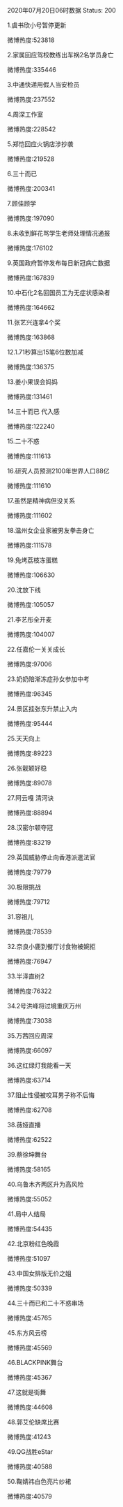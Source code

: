 2020年07月20日06时数据
Status: 200

1.虞书欣小号暂停更新

微博热度:523818

2.家属回应驾校教练出车祸2名学员身亡

微博热度:335446

3.中通快递用假人当安检员

微博热度:237552

4.周深工作室

微博热度:228542

5.郑恺回应火锅店涉抄袭

微博热度:219528

6.三十而已

微博热度:200341

7.顾佳顾学

微博热度:197090

8.未收到鲜花骂学生老师处理情况通报

微博热度:176102

9.英国政府暂停发布每日新冠病亡数据

微博热度:167839

10.中石化2名回国员工为无症状感染者

微博热度:164662

11.张艺兴连拿4个奖

微博热度:163868

12.1.71秒算出15笔6位数加减

微博热度:136375

13.姜小果误会妈妈

微博热度:131461

14.三十而已 代入感

微博热度:122240

15.二十不惑

微博热度:111613

16.研究人员预测2100年世界人口88亿

微博热度:111610

17.虽然是精神病但没关系

微博热度:111602

18.温州女企业家被男友拳击身亡

微博热度:111578

19.免烤荔枝冻蛋糕

微博热度:106630

20.沈放下线

微博热度:105057

21.李艺彤全开麦

微博热度:104007

22.任嘉伦一关关成长

微博热度:97006

23.奶奶陪渐冻症孙女参加中考

微博热度:96345

24.景区挂张东升禁止入内

微博热度:95444

25.天天向上

微博热度:89223

26.张靓颖好稳

微博热度:89078

27.阿云嘎 清河诀

微博热度:88894

28.汉密尔顿夺冠

微博热度:83219

29.英国威胁停止向香港派遣法官

微博热度:79779

30.极限挑战

微博热度:79712

31.容祖儿

微博热度:78539

32.奈良小鹿到餐厅讨食物被婉拒

微博热度:76947

33.半泽直树2

微博热度:76322

34.2号洪峰将过境重庆万州

微博热度:73038

35.万茜回应周深

微博热度:66097

36.这红绿灯我能看一天

微博热度:63714

37.阻止性侵被咬耳男子称不后悔

微博热度:62708

38.薇娅直播

微博热度:62522

39.蔡徐坤舞台

微博热度:58165

40.乌鲁木齐两区升为高风险

微博热度:55052

41.局中人结局

微博热度:54435

42.北京粉红色晚霞

微博热度:51097

43.中国女排版无价之姐

微博热度:50339

44.三十而已和二十不惑串场

微博热度:45765

45.东方风云榜

微博热度:45569

46.BLACKPINK舞台

微博热度:45367

47.这就是街舞

微博热度:44608

48.郭艾伦缺席比赛

微博热度:41243

49.QG战胜eStar

微博热度:40588

50.鞠婧祎白色亮片纱裙

微博热度:40579

